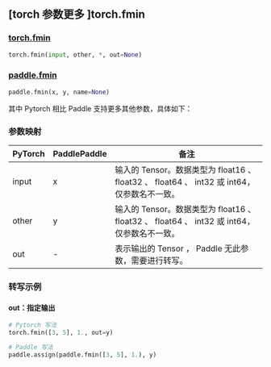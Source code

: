 ## [torch 参数更多 ]torch.fmin

### [torch.fmin](https://pytorch.org/docs/stable/generated/torch.fmin.html#torch.fmin)

```python
torch.fmin(input, other, *, out=None)
```

### [paddle.fmin](https://www.paddlepaddle.org.cn/documentation/docs/zh/api/paddle/fmin_cn.html)

```python
paddle.fmin(x, y, name=None)
```

其中 Pytorch 相比 Paddle 支持更多其他参数，具体如下：
### 参数映射
| PyTorch       | PaddlePaddle | 备注                                                   |
| ------------- | ------------ | ------------------------------------------------------ |
| input         | x            | 输入的 Tensor。数据类型为 float16 、 float32 、 float64 、 int32 或 int64，仅参数名不一致。|
| other         | y            | 输入的 Tensor。数据类型为 float16 、 float32 、 float64 、 int32 或 int64，仅参数名不一致。|
| out           | -            | 表示输出的 Tensor ， Paddle 无此参数，需要进行转写。    |


### 转写示例
#### out：指定输出
```python
# Pytorch 写法
torch.fmin([3, 5], 1., out=y)

# Paddle 写法
paddle.assign(paddle.fmin([3, 5], 1.), y)
```
